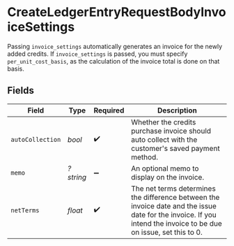 # CreateLedgerEntryRequestBodyInvoiceSettings

Passing `invoice_settings` automatically generates an invoice for the newly added credits. If `invoice_settings` is passed, you must specify `per_unit_cost_basis`, as the calculation of the invoice total is done on that basis.


## Fields

| Field                                                                                                                                                             | Type                                                                                                                                                              | Required                                                                                                                                                          | Description                                                                                                                                                       |
| ----------------------------------------------------------------------------------------------------------------------------------------------------------------- | ----------------------------------------------------------------------------------------------------------------------------------------------------------------- | ----------------------------------------------------------------------------------------------------------------------------------------------------------------- | ----------------------------------------------------------------------------------------------------------------------------------------------------------------- |
| `autoCollection`                                                                                                                                                  | *bool*                                                                                                                                                            | :heavy_check_mark:                                                                                                                                                | Whether the credits purchase invoice should auto collect with the customer's saved payment method.                                                                |
| `memo`                                                                                                                                                            | *?string*                                                                                                                                                         | :heavy_minus_sign:                                                                                                                                                | An optional memo to display on the invoice.                                                                                                                       |
| `netTerms`                                                                                                                                                        | *float*                                                                                                                                                           | :heavy_check_mark:                                                                                                                                                | The net terms determines the difference between the invoice date and the issue date for the invoice. If you intend the invoice to be due on issue, set this to 0. |